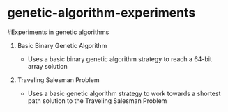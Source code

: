 genetic-algorithm-experiments
=============================

#Experiments in genetic algorithms

1. Basic Binary Genetic Algorithm
	* Uses a basic binary genetic algorithm strategy to reach a 64-bit array solution

2. Traveling Salesman Problem
	* Uses a basic genetic algorithm strategy to work towards a shortest path solution to the Traveling Salesman Problem